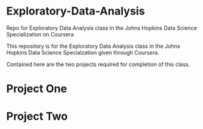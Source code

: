 # Exploratory-Data-Analysis
Repo for Exploratory Data Analysis class in the Johns Hopkins Data Science Specialization on Coursera

This repository is for the Exploratory Data Analysis class in the Johns Hopkins Data Science Specialzation given through Coursera.

Contained here are the two projects required for completion of this class.


# Project One



# Project Two
